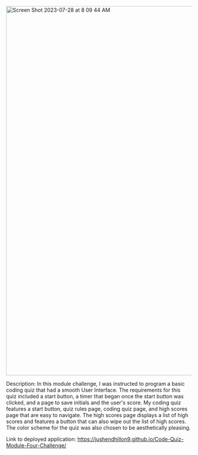 <img width="1000" alt="Screen Shot 2023-07-28 at 8 09 44 AM" src="https://github.com/jushendhillon9/ModuleFourChallenge/assets/137123520/1878814b-41b7-4898-8ab8-a37cc9b99865">

Description: In this module challenge, I was instructed to program a basic coding quiz that had a smooth User Interface. The requirements for this quiz included a start button, a timer that began once the start button was clicked, and a page to save initials and the user's score. My coding quiz features a start button, quiz rules page, coding quiz page, and high scores page that are easy to navigate. The high scores page displays a list of high scores and features a button that can also wipe out the list of high scores. The color scheme for the quiz was also chosen to be aesthetically pleasing.

Link to deployed application: https://jushendhillon9.github.io/Code-Quiz-Module-Four-Challenge/
